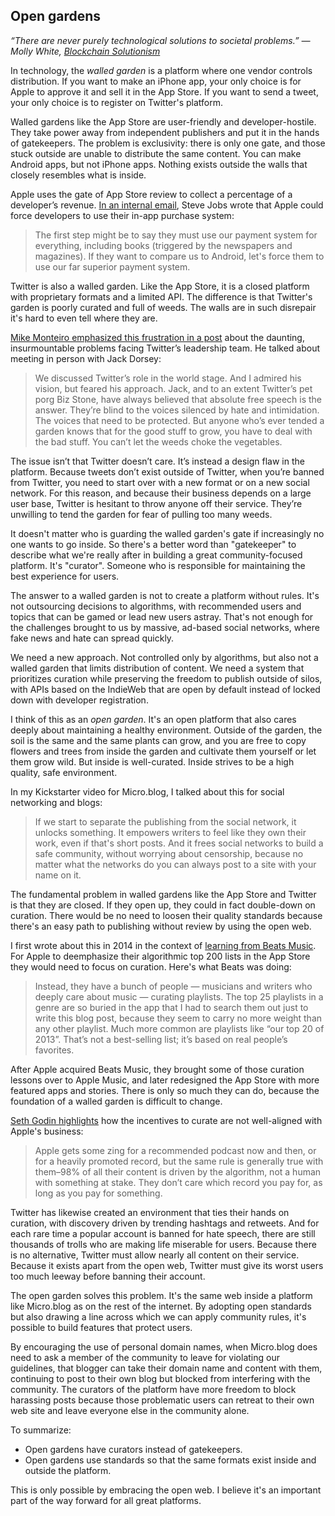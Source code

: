 ## Open gardens

_“There are never purely technological solutions to societal problems.” — Molly White, [Blockchain Solutionism][1]_

In technology, the _walled garden_ is a platform where one vendor controls distribution. If you want to make an iPhone app, your only choice is for Apple to approve it and sell it in the App Store. If you want to send a tweet, your only choice is to register on Twitter's platform.

Walled gardens like the App Store are user-friendly and developer-hostile. They take power away from independent publishers and put it in the hands of gatekeepers. The problem is exclusivity: there is only one gate, and those stuck outside are unable to distribute the same content. You can make Android apps, but not iPhone apps. Nothing exists outside the walls that closely resembles what is inside.

Apple uses the gate of App Store review to collect a percentage of a developer’s revenue. [In an internal email][2], Steve Jobs wrote that Apple could force developers to use their in-app purchase system:

> The first step might be to say they must use our payment system for everything, including books (triggered by the newspapers and magazines). If they want to compare us to Android, let's force them to use our far superior payment system.

Twitter is also a walled garden. Like the App Store, it is a closed platform with proprietary formats and a limited API. The difference is that Twitter's garden is poorly curated and full of weeds. The walls are in such disrepair it's hard to even tell where they are.

[Mike Monteiro emphasized this frustration in a post][3] about the daunting, insurmountable problems facing Twitter’s leadership team. He talked about meeting in person with Jack Dorsey:

> We discussed Twitter’s role in the world stage. And I admired his vision, but feared his approach. Jack, and to an extent Twitter’s pet porg Biz Stone, have always believed that absolute free speech is the answer. They’re blind to the voices silenced by hate and intimidation. The voices that need to be protected. But anyone who’s ever tended a garden knows that for the good stuff to grow, you have to deal with the bad stuff. You can’t let the weeds choke the vegetables.

The issue isn’t that Twitter doesn’t care. It’s instead a design flaw in the platform. Because tweets don’t exist outside of Twitter, when you’re banned from Twitter, you need to start over with a new format or on a new social network. For this reason, and because their business depends on a large user base, Twitter is hesitant to throw anyone off their service. They’re unwilling to tend the garden for fear of pulling too many weeds.

It doesn't matter who is guarding the walled garden's gate if increasingly no one wants to go inside. So there's a better word than "gatekeeper" to describe what we're really after in building a great community-focused platform. It's "curator". Someone who is responsible for maintaining the best experience for users.

The answer to a walled garden is not to create a platform without rules. It's not outsourcing decisions to algorithms, with recommended users and topics that can be gamed or lead new users astray. That's not enough for the challenges brought to us by massive, ad-based social networks, where fake news and hate can spread quickly.

We need a new approach. Not controlled only by algorithms, but also not a walled garden that limits distribution of content. We need a system that prioritizes curation while preserving the freedom to publish outside of silos, with APIs based on the IndieWeb that are open by default instead of locked down with developer registration.

I think of this as an _open garden_. It's an open platform that also cares deeply about maintaining a healthy environment. Outside of the garden, the soil is the same and the same plants can grow, and you are free to copy flowers and trees from inside the garden and cultivate them yourself or let them grow wild. But inside is well-curated. Inside strives to be a high quality, safe environment.

In my Kickstarter video for Micro.blog, I talked about this for social networking and blogs:

> If we start to separate the publishing from the social network, it unlocks something. It empowers writers to feel like they own their work, even if that's short posts. And it frees social networks to build a safe community, without worrying about censorship, because no matter what the networks do you can always post to a site with your name on it.

The fundamental problem in walled gardens like the App Store and Twitter is that they are closed. If they open up, they could in fact double-down on curation. There would be no need to loosen their quality standards because there's an easy path to publishing without review by using the open web.

I first wrote about this in 2014 in the context of [learning from Beats Music][4]. For Apple to deemphasize their algorithmic top 200 lists in the App Store they would need to focus on curation. Here's what Beats was doing:

> Instead, they have a bunch of people — musicians and writers who deeply care about music — curating playlists. The top 25 playlists in a genre are so buried in the app that I had to search them out just to write this blog post, because they seem to carry no more weight than any other playlist. Much more common are playlists like “our top 20 of 2013”. That’s not a best-selling list; it’s based on real people’s favorites.

After Apple acquired Beats Music, they brought some of those curation lessons over to Apple Music, and later redesigned the App Store with more featured apps and stories. There is only so much they can do, because the foundation of a walled garden is difficult to change.

[Seth Godin highlights][5] how the incentives to curate are not well-aligned with Apple's business:

> Apple gets some zing for a recommended podcast now and then, or for a heavily promoted record, but the same rule is generally true with them–98% of all their content is driven by the algorithm, not a human with something at stake. They don’t care which record you pay for, as long as you pay for something.

Twitter has likewise created an environment that ties their hands on curation, with discovery driven by trending hashtags and retweets. And for each rare time a popular account is banned for hate speech, there are still thousands of trolls who are making life miserable for users. Because there is no alternative, Twitter must allow nearly all content on their service. Because it exists apart from the open web, Twitter must give its worst users too much leeway before banning their account.

The open garden solves this problem. It's the same web inside a platform like Micro.blog as on the rest of the internet. By adopting open standards but also drawing a line across which we can apply community rules, it's possible to build features that protect users.

By encouraging the use of personal domain names, when Micro.blog does need to ask a member of the community to leave for violating our guidelines, that blogger can take their domain name and content with them, continuing to post to their own blog but blocked from interfering with the community. The curators of the platform have more freedom to block harassing posts because those problematic users can retreat to their own web site and leave everyone else in the community alone.

To summarize:

* Open gardens have curators instead of gatekeepers.
* Open gardens use standards so that the same formats exist inside and outside the platform.

This is only possible by embracing the open web. I believe it's an important part of the way forward for all great platforms.

[1]:	https://www.youtube.com/watch?v=G0k_GjxuJDM
[2]:	https://www.justice.gov/atr/case-document/file/486656/download
[3]:	https://medium.com/@monteiro/merry-last-christmas-jack-dorsey-59f82c06f02b
[4]:	http://www.manton.org/2014/02/ending_the_app.html
[5]:	https://seths.blog/2019/07/surrendering-curation-and-promotion/